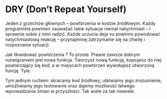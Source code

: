 # DRY (Don’t Repeat Yourself)

Jeden z grzechów głównych – powtórzenia w kodzie źródłowym. Każdy programista powinien zauważać takie sytuacje niemal
natychmiast – i sprawnie sobie z nimi radzić. Każde uczucie deja vu powinno powodować natychmiastową reakcję –
przynajmniej zatrzymanie się na chwilę i rozpoznanie sytuacji.

Jak likwidować powtórzenia ? To proste. Prawie zawsze dobrym rozwiązaniem jest nowa funkcja. Tworzysz nową funkcję,
kopiujesz do niej powtarzający się kod, a w miejscach powtórzeń wywołujesz utworzoną funcję. Tyle.

Tym jednym ruchem: skracamy kod źródłowy, ułatwiamy jego zrozumienie, umożliwiamy jego testowanie oraz dajemy możliwość
łatwego wprowadzania zmian w przyszłości. Tak wiele za tak niewiele.